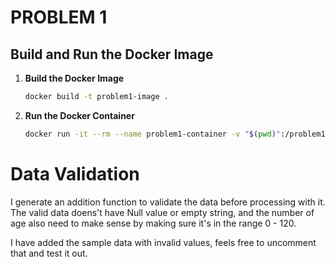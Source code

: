 # PROBLEM 1

## Build and Run the Docker Image

1. **Build the Docker Image**

   ```sh
   docker build -t problem1-image .

   ```

2. **Run the Docker Container**

   ```sh
   docker run -it --rm --name problem1-container -v "$(pwd)":/problem1 problem1-image
   ```

# Data Validation

I generate an addition function to validate the data before processing with it.
The valid data doens't have Null value or empty string, and the number of age also need to make sense by making sure it's in the range 0 - 120.

I have added the sample data with invalid values, feels free to uncomment that and test it out.
